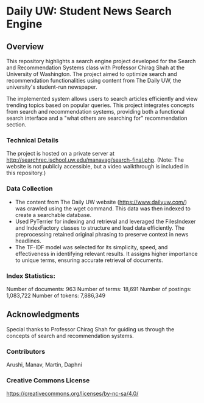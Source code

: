 # Daily UW: Student News Search Engine
## Overview 
This repository highlights a search engine project developed for the Search and Recommendation Systems class with Professor Chirag Shah at the University of Washington. The project aimed to optimize search and recommendation functionalities using content from The Daily UW, the university's student-run newspaper.

The implemented system allows users to search articles efficiently and view trending topics based on popular queries. This project integrates concepts from search and recommendation systems, providing both a functional search interface and a "what others are searching for" recommendation section.


### Technical Details
The project is hosted on a private server at http://searchrec.ischool.uw.edu/manavag/search-final.php. (Note: The website is not publicly accessible, but a video walkthrough is included in this repository.)

### Data Collection
- The content from The Daily UW website (https://www.dailyuw.com/) was crawled using the wget command. This data was then indexed to create a searchable database. 
- Used PyTerrier for indexing and retrieval and leveraged the FilesIndexer and IndexFactory classes to structure and load data efficiently. The preprocessing retained original phrasing to preserve context in news headlines. 
- The TF-IDF model was selected for its simplicity, speed, and effectiveness in identifying relevant results. It assigns higher importance to unique terms, ensuring accurate retrieval of documents.
  

### Index Statistics:
Number of documents: 963
Number of terms: 18,691
Number of postings: 1,083,722
Number of tokens: 7,886,349


## Acknowledgments
Special thanks to Professor Chirag Shah for guiding us through the concepts of search and recommendation systems.

### Contributors
Arushi, Manav, Martin, Daphni

### Creative Commons License
https://creativecommons.org/licenses/by-nc-sa/4.0/ 

